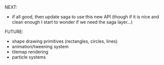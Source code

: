NEXT:
* if all good, then update saga to use this new API (though if it is nice and clean enough I start to
  wonder if we need the saga layer...)

FUTURE:
* shape drawing primitives (rectangles, circles, lines)
* animation/tweening system
* tilemap rendering
* particle systems
